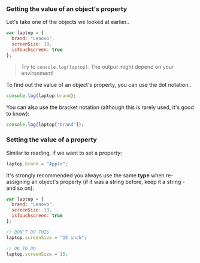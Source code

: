 ### Getting the value of an object's property

Let's take one of the objects we looked at earlier..

```js
var laptop = {
  brand: "Lenovo",
  screenSize: 13,
  isTouchscreen: true
};
```

> Try to `console.log(laptop)`. The output might depend on your environment!

To find out the value of an object's property, you can use the dot notation..

```js
console.log(laptop.brand);
```

You can also use the bracket notation (although this is rarely used, it's good to know):

```js
console.log(laptop["brand"]);
```

### Setting the value of a property

Similar to reading, if we want to set a property:

```js
laptop.brand = "Apple";
```

It's strongly recommended you always use the same **type** when re-assigning an object's property (if it was a string before, keep it a string - and so on).

```js
var laptop = {
  brand: "Lenovo",
  screenSize: 13,
  isTouchscreen: true
};

// DON'T DO THIS
laptop.screenSize = "15 inch";

// OK TO DO
laptop.screenSize = 15;
```
